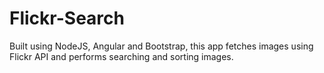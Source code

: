 # Flickr-Search
Built using NodeJS, Angular and Bootstrap, this app fetches images using Flickr API and performs searching and sorting images.

